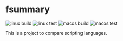 # fsummary

![linux build](https://github.com/roetlich/fsummary/actions/workflows/linux-build.yaml/badge.svg) ![linux test](https://github.com/roetlich/fsummary/actions/workflows/linux-test.yaml/badge.svg) ![macos build](https://github.com/roetlich/fsummary/actions/workflows/macos-build.yaml/badge.svg) ![macos test](https://github.com/roetlich/fsummary/actions/workflows/macos-test.yaml/badge.svg)




This is a project to compare scripting languages.
